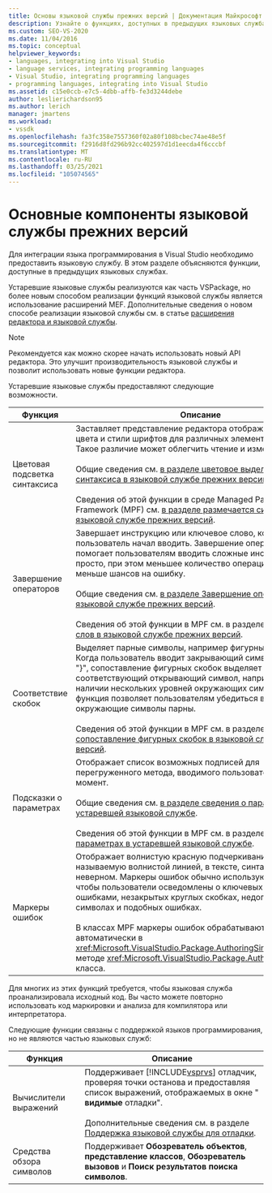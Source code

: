 ```yaml
---
title: Основы языковой службы прежних версий | Документация Майкрософт
description: Узнайте о функциях, доступных в предыдущих языковых службах, которые позволяют интегрировать язык программирования в Visual Studio.
ms.custom: SEO-VS-2020
ms.date: 11/04/2016
ms.topic: conceptual
helpviewer_keywords:
- languages, integrating into Visual Studio
- language services, integrating programming languages
- Visual Studio, integrating programming languages
- programming languages, integrating into Visual Studio
ms.assetid: c15e0ccb-e7c5-4dbb-affb-fe3d3244debe
author: leslierichardson95
ms.author: lerich
manager: jmartens
ms.workload:
- vssdk
ms.openlocfilehash: fa3fc358e7557360f02a80f108bcbec74ae48e5f
ms.sourcegitcommit: f2916d8fd296b92cc402597d1d1eecda4f6cccbf
ms.translationtype: MT
ms.contentlocale: ru-RU
ms.lasthandoff: 03/25/2021
ms.locfileid: "105074565"
---
```

# <a name="legacy-language-service-essentials"></a>Основные компоненты языковой службы прежних версий
Для интеграции языка программирования в Visual Studio необходимо предоставить языковую службу. В этом разделе объясняются функции, доступные в предыдущих языковых службах.

 Устаревшие языковые службы реализуются как часть VSPackage, но более новым способом реализации функций языковой службы является использование расширений MEF. Дополнительные сведения о новом способе реализации языковой службы см. в статье [расширения редактора и языковой службы](../../extensibility/editor-and-language-service-extensions.md).

> [!NOTE]
> Рекомендуется как можно скорее начать использовать новый API редактора. Это улучшит производительность языковой службы и позволит использовать новые функции редактора.

 Устаревшие языковые службы предоставляют следующие возможности.

|Функция|Описание|
|-------------|-----------------|
|Цветовая подсветка синтаксиса|Заставляет представление редактора отображать различные цвета и стили шрифтов для различных элементов языка. Такое различие может облегчить чтение и изменение файлов.<br /><br /> Общие сведения см. [в разделе цветовое выделение синтаксиса в языковой службе прежних версий](../../extensibility/internals/syntax-coloring-in-a-legacy-language-service.md).<br /><br /> Сведения об этой функции в среде Managed Package Framework (MPF) см. [в разделе размечается синтаксисом в языковой службе прежних версий](../../extensibility/internals/syntax-colorizing-in-a-legacy-language-service.md).|
|Завершение операторов|Завершает инструкцию или ключевое слово, которое пользователь начал вводить. Завершение операторов помогает пользователям вводить сложные инструкции более просто, при этом меньшее количество операций ввода и меньше шансов на ошибку.<br /><br /> Общие сведения см. [в разделе Завершение операторов в языковой службе прежних версий](../../extensibility/internals/statement-completion-in-a-legacy-language-service.md).<br /><br /> Сведения об этой функции в MPF см. в разделе [Завершение слов в языковой службе прежних версий](../../extensibility/internals/word-completion-in-a-legacy-language-service.md).|
|Соответствие скобок|Выделяет парные символы, например фигурные скобки. Когда пользователь вводит закрывающий символ, например "}", сопоставление фигурных скобок выделяет соответствующий открывающий символ, например "{". При наличии нескольких уровней окружающих символов эта функция позволяет пользователям убедиться в том, что окружающие символы парны.<br /><br /> Сведения об этой функции в MPF см. в разделе [сопоставление фигурных скобок в языковой службе прежних версий](../../extensibility/internals/brace-matching-in-a-legacy-language-service.md).|
|Подсказки о параметрах|Отображает список возможных подписей для перегруженного метода, вводимого пользователем в данный момент.<br /><br /> Общие сведения см. [в разделе сведения о параметрах в устаревшей языковой службе](../../extensibility/internals/parameter-info-in-a-legacy-language-service1.md).<br /><br /> Сведения об этой функции в MPF см. в разделе [сведения о параметрах в устаревшей языковой службе](../../extensibility/internals/parameter-info-in-a-legacy-language-service2.md).|
|Маркеры ошибок|Отображает волнистую красную подчеркивание, также называемую волнистой линией, в тексте, синтаксически неверном. Маркеры ошибок обычно используются для того, чтобы пользователи осведомлены о ключевых словах с ошибками, незакрытых круглых скобках, недопустимых символах и подобных ошибках.<br /><br /> В классах MPF маркеры ошибок обрабатываются автоматически в <xref:Microsoft.VisualStudio.Package.AuthoringSink.AddError%2A> методе <xref:Microsoft.VisualStudio.Package.AuthoringSink> класса.|

 Для многих из этих функций требуется, чтобы языковая служба проанализировала исходный код. Вы часто можете повторно использовать код маркировки и анализа для компилятора или интерпретатора.

 Следующие функции связаны с поддержкой языков программирования, но не являются частью языковых служб:

| Функция | Описание |
|-----------------------| - |
| Вычислители выражений | Поддерживает [!INCLUDE[vsprvs](../../code-quality/includes/vsprvs_md.md)] отладчик, проверяя точки останова и предоставляя список выражений, отображаемых в окне " **видимые** отладки".<br /><br /> Дополнительные сведения см. в разделе [Поддержка языковой службы для отладки](../../extensibility/internals/language-service-support-for-debugging.md). |
| Средства обзора символов | Поддерживает **Обозреватель объектов**, **представление классов**, **Обозреватель вызовов** и **Поиск результатов поиска символов**. |

